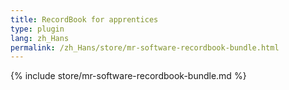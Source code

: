 ```yaml
---
title: RecordBook for apprentices
type: plugin
lang: zh_Hans
permalink: /zh_Hans/store/mr-software-recordbook-bundle.html
---
```


{% include store/mr-software-recordbook-bundle.md %}
